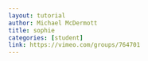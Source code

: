 ```yaml
---
layout: tutorial
author: Michael McDermott
title: sophie
categories: [student]
link: https://vimeo.com/groups/764701
---
```

